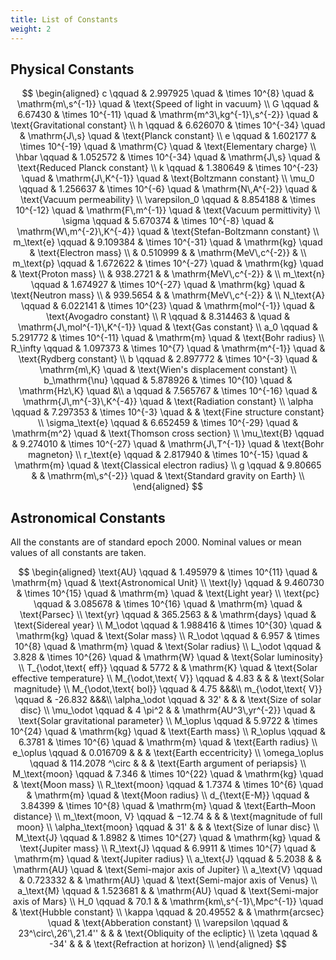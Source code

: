 ```yaml
---
title: List of Constants
weight: 2
---
```


## Physical Constants

$$
\begin{aligned}
c \qquad & 2.997925 \quad & \times 10^{8} \quad & \mathrm{m\,s^{-1}} \quad & \text{Speed of light in vacuum} \\
G \qquad & 6.67430 & \times 10^{-11} \quad & \mathrm{m^3\,kg^{-1}\,s^{-2}} \quad & \text{Gravitational constant} \\
h \qquad & 6.626070 & \times 10^{-34} \quad & \mathrm{J\,s} \quad & \text{Planck constant} \\
e \qquad & 1.602177 & \times 10^{-19} \quad & \mathrm{C} \quad & \text{Elementary charge} \\
\hbar \qquad & 1.052572 & \times 10^{-34} \quad & \mathrm{J\,s} \quad & \text{Reduced Planck constant} \\
k \qquad & 1.380649 & \times 10^{-23} \quad & \mathrm{J\,K^{-1}} \quad & \text{Boltzmann constant} \\
\mu_0 \qquad & 1.256637 & \times 10^{-6} \quad & \mathrm{N\,A^{-2}} \quad & \text{Vacuum permeability} \\
\varepsilon_0 \qquad & 8.854188 & \times 10^{-12} \quad & \mathrm{F\,m^{-1}} \quad & \text{Vacuum permittivity} \\
\sigma \qquad & 5.670374 & \times 10^{-8} \quad & \mathrm{W\,m^{-2}\,K^{-4}} \quad & \text{Stefan-Boltzmann constant} \\
m_\text{e} \qquad & 9.109384 & \times 10^{-31} \quad & \mathrm{kg} \quad & \text{Electron mass} \\
& 0.510999 & & \mathrm{MeV\,c^{-2}} & \\
m_\text{p} \qquad & 1.672622 & \times 10^{-27} \quad & \mathrm{kg} \quad & \text{Proton mass} \\
& 938.2721 & & \mathrm{MeV\,c^{-2}} & \\
m_\text{n} \qquad & 1.674927 & \times 10^{-27} \quad & \mathrm{kg} \quad & \text{Neutron mass} \\
& 939.5654 & & \mathrm{MeV\,c^{-2}} & \\
N_\text{A} \qquad & 6.022141 & \times 10^{23} \quad & \mathrm{mol^{-1}} \quad & \text{Avogadro constant} \\
R \qquad & 8.314463 & \quad & \mathrm{J\,mol^{-1}\,K^{-1}} \quad & \text{Gas constant} \\
a_0 \qquad & 5.291772 & \times 10^{-11} \quad & \mathrm{m} \quad & \text{Bohr radius} \\
R_\infty \qquad & 1.097373 & \times 10^{7} \quad & \mathrm{m^{-1}} \quad & \text{Rydberg constant} \\
b \qquad & 2.897772 & \times 10^{-3} \quad & \mathrm{m\,K} \quad & \text{Wien's displacement constant} \\
b_\mathrm{\nu} \qquad & 5.878926 & \times 10^{10} \quad & \mathrm{Hz\,K} \quad &\\
a \qquad & 7.565767 & \times 10^{-16} \quad & \mathrm{J\,m^{-3}\,K^{-4}} \quad & \text{Radiation constant} \\
\alpha \qquad & 7.297353 & \times 10^{-3} \quad & & \text{Fine structure constant} \\
\sigma_\text{e} \qquad & 6.652459 & \times 10^{-29} \quad & \mathrm{m^2} \quad & \text{Thomson cross section} \\
\mu_\text{B} \qquad & 9.274010 & \times 10^{-27} \quad & \mathrm{J\,T^{-1}} \quad & \text{Bohr magneton} \\
r_\text{e} \qquad & 2.817940 & \times 10^{-15} \quad & \mathrm{m} \quad & \text{Classical electron radius} \\
g \qquad & 9.80665 & & \mathrm{m\,s^{-2}} \quad & \text{Standard gravity on Earth} \\
\end{aligned}
$$

## Astronomical Constants

All the constants are of standard epoch 2000. Nominal values or mean values of all constants are taken.

$$
\begin{aligned}
\text{AU} \qquad & 1.495979 & \times 10^{11} \quad & \mathrm{m} \quad & \text{Astronomical Unit} \\
\text{ly} \qquad & 9.460730 & \times 10^{15} \quad & \mathrm{m} \quad & \text{Light year} \\
\text{pc} \qquad & 3.085678 & \times 10^{16} \quad & \mathrm{m} \quad & \text{Parsec} \\
\text{yr} \qquad & 365.2563 & & \mathrm{days} \quad & \text{Sidereal year} \\
M_\odot \qquad & 1.988416 & \times 10^{30} \quad & \mathrm{kg} \quad & \text{Solar mass} \\
R_\odot \qquad & 6.957 & \times 10^{8} \quad & \mathrm{m} \quad & \text{Solar radius} \\
L_\odot \qquad & 3.828 & \times 10^{26} \quad & \mathrm{W} \quad & \text{Solar luminosity} \\
T_{\odot,\text{ eff}} \qquad & 5772 & & \mathrm{K} \quad & \text{Solar effective temperature} \\
M_{\odot,\text{ V}} \qquad & 4.83 & & & \text{Solar magnitude} \\
M_{\odot,\text{ bol}} \qquad & 4.75 &&&\\
m_{\odot,\text{ V}} \qquad & -26.832 &&&\\
\alpha_\odot \qquad & 32' & & & \text{Size of solar disc} \\
\mu_\odot \qquad & 4 \pi^2 & & \mathrm{AU^3\,yr^{-2}} \quad & \text{Solar gravitational parameter} \\
M_\oplus \qquad & 5.9722 & \times 10^{24} \quad & \mathrm{kg} \quad & \text{Earth mass} \\
R_\oplus \qquad & 6.3781 & \times 10^{6} \quad & \mathrm{m} \quad & \text{Earth radius} \\
e_\oplus \qquad & 0.016709 & & & \text{Earth eccentricity} \\
\omega_\oplus \qquad & 114.2078 ^\circ & & & \text{Earth argument of periapsis} \\
M_\text{moon} \qquad & 7.346 & \times 10^{22} \quad & \mathrm{kg} \quad & \text{Moon mass} \\
R_\text{moon} \qquad & 1.7374 & \times 10^{6} \quad & \mathrm{m} \quad & \text{Moon radius} \\
d_{\text{E-M}} \qquad & 3.84399 & \times 10^{8} \quad & \mathrm{m} \quad & \text{Earth–Moon distance} \\
m_\text{moon, V} \qquad & −12.74 & & & \text{magnitude of full moon} \\
\alpha_\text{moon} \qquad & 31' & & & \text{Size of lunar disc} \\
M_\text{J} \qquad & 1.8982 & \times 10^{27} \quad & \mathrm{kg} \quad & \text{Jupiter mass} \\
R_\text{J} \qquad & 6.9911 & \times 10^{7} \quad & \mathrm{m} \quad & \text{Jupiter radius} \\
a_\text{J} \qquad & 5.2038 & & \mathrm{AU} \quad & \text{Semi-major axis of Jupiter} \\
a_\text{V} \qquad & 0.723332 & & \mathrm{AU} \quad & \text{Semi-major axis of Venus} \\
a_\text{M} \qquad & 1.523681 & & \mathrm{AU} \quad & \text{Semi-major axis of Mars} \\
H_0 \qquad & 70.1 & & \mathrm{km\,s^{-1}\,Mpc^{-1}} \quad & \text{Hubble constant} \\
\kappa \qquad & 20.49552 & & \mathrm{arcsec} \quad & \text{Abberation constant} \\
\varepsilon \qquad & 23^\circ\,26'\,21.4'' & & & \text{Obliquity of the ecliptic} \\
\zeta \qquad & -34' & & & \text{Refraction at horizon} \\
\end{aligned}
$$
